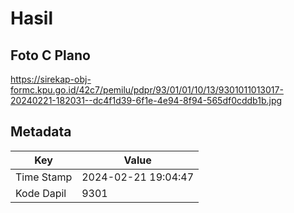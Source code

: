 # Hasil

## Foto C Plano

https://sirekap-obj-formc.kpu.go.id/42c7/pemilu/pdpr/93/01/01/10/13/9301011013017-20240221-182031--dc4f1d39-6f1e-4e94-8f94-565df0cddb1b.jpg


## Metadata

| Key        | Value               |
| ---------- | ------------------- |
| Time Stamp | 2024-02-21 19:04:47 |
| Kode Dapil | 9301                |



